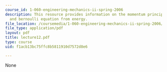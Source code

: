 ```yaml
---
course_id: 1-060-engineering-mechanics-ii-spring-2006
description: This resource provides information on the momentum principle for a streamtube,
  and bernoulli equation from energy.
file_location: /coursemedia/1-060-engineering-mechanics-ii-spring-2006/f1acb13bc75ffc8b5811910d7572d8e6_lecture12.pdf
file_type: application/pdf
layout: pdf
title: lecture12.pdf
type: course
uid: f1acb13bc75ffc8b5811910d7572d8e6

---
```

None